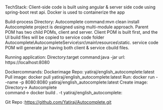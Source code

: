 TechStack:
	Client-side code is built using angular & server side code using spring-boot rest api.
	Docker is used to containerize the app 

Build-process
	Directory: Autocomplete
	command:mvn clean install
	Autocomplete project is designed using multi-module approach.
	Parent POM has two child POMs, client and server. Client POM is built first, and the UI build files will be copied 
	to service code folder Autocomplete\AutocompleteService\src\main\resources\static.
	service code POM will generate jar having both client & service cbuild files.

Running application:
	Directory:target
	command:java -jar <jarname>
   	url: https://localhost:8080
   	
Dockercommands:
	Dockerimage Repo: yatiraj/english_autocomplete:latest
	Pull image: docker pull yatiraj/english_autocomplete:latest
    Run: docker run --name <containername> -p 8080:8080 yatiraj/english_autocomplete:latest
    Create image: 
    Directory-> Autocomplete    
    command-> docker build . -t yatiraj/english_autocomplete:<tag>

Git Repo :https://github.com/Yatiraj/Autocomplete.git





 